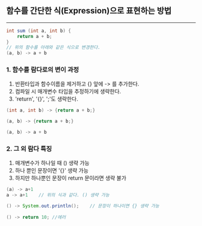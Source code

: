 ## 함수를 간단한 식(Expression)으로 표현하는 방법
---

```java
int sum (int a, int b) {
    return a + b;
}
// 위의 함수를 아래와 같은 식으로 변경한다.
(a, b) -> a + b
```

### **1. 함수를 람다로의 변이 과정**


1. 반환타입과 함수이름을 제거하고 {} 앞에 -> 를 추가한다.
1. 컴파일 시 매개변수 타입을 추정하기에 생략한다.
1. 'return', '{}', ';'도 생략한다.

```java
(int a, int b) -> {return a + b;}

(a, b) -> {return a + b;}

(a, b) -> a + b
```

### **2. 그 외 람다 특징**

1. 매개변수가 하나일 때 () 생략 가능
1. 하나 뿐인 문장이면 '{}' 생략 가능
1. 하지만 하나뿐인 문장이 return 문이라면 생략 불가

```java
(a) -> a+1
a -> a+1    // 위의 식과 같다. () 생략 가능

() -> System.out.println();    // 문장이 하나이면 {} 생략 가능
 
() -> return 10; //에러
```